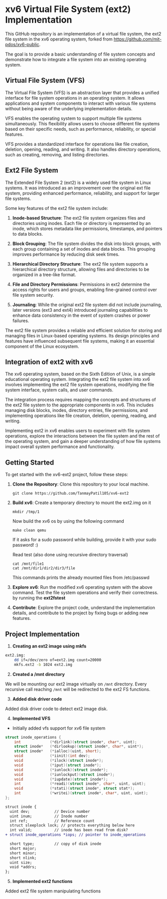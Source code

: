 # xv6 Virtual File System (ext2) Implementation

This GitHub repository is an implementation of a virtual file system, the ext2 file system in the xv6 operating system, forked from https://github.com/mit-pdos/xv6-public. 

The goal is to provide a basic understanding of file system concepts and demonstrate how to integrate a file system into an existing operating system.

## Virtual File System (VFS)

The Virtual File System (VFS) is an abstraction layer that provides a unified interface for file system operations in an operating system. It allows applications and system components to interact with various file systems without being aware of the underlying implementation details.

VFS enables the operating system to support multiple file systems simultaneously. This flexibility allows users to choose different file systems based on their specific needs, such as performance, reliability, or special features.

VFS provides a standardized interface for operations like file creation, deletion, opening, reading, and writing. It also handles directory operations, such as creating, removing, and listing directories. 

## Ext2 File System

The Extended File System 2 (ext2) is a widely used file system in Linux systems. It was introduced as an improvement over the original ext file system, providing enhanced performance, reliability, and support for larger file systems.

Some key features of the ext2 file system include:

1. **Inode-based Structure**: The ext2 file system organizes files and directories using inodes. Each file or directory is represented by an inode, which stores metadata like permissions, timestamps, and pointers to data blocks.

2. **Block Grouping**: The file system divides the disk into block groups, with each group containing a set of inodes and data blocks. This grouping improves performance by reducing disk seek times.

3. **Hierarchical Directory Structure**: The ext2 file system supports a hierarchical directory structure, allowing files and directories to be organized in a tree-like format.

4. **File and Directory Permissions**: Permissions in ext2 determine the access rights for users and groups, enabling fine-grained control over file system security.

5. **Journaling**: While the original ext2 file system did not include journaling, later versions (ext3 and ext4) introduced journaling capabilities to enhance data consistency in the event of system crashes or power failures.

The ext2 file system provides a reliable and efficient solution for storing and managing files in Linux-based operating systems. Its design principles and features have influenced subsequent file systems, making it an essential component of the Linux ecosystem.

## Integration of ext2 with xv6

The xv6 operating system, based on the Sixth Edition of Unix, is a simple educational operating system. Integrating the ext2 file system into xv6 involves implementing the ext2 file system operations, modifying the file system interface, system calls, and user commands.

The integration process requires mapping the concepts and structures of the ext2 file system to the appropriate components in xv6. This includes managing disk blocks, inodes, directory entries, file permissions, and implementing operations like file creation, deletion, opening, reading, and writing.

Implementing ext2 in xv6 enables users to experiment with file system operations, explore the interactions between the file system and the rest of the operating system, and gain a deeper understanding of how file systems impact overall system performance and functionality.
## Getting Started

To get started with the xv6-ext2 project, follow these steps:

1. **Clone the Repository**: Clone this repository to your local machine.
   ```
   git clone https://github.com/TanmayPatil105/xv6-ext2
   ```

2. **Build xv6**: Create a temporary directory to mount the ext2.img on it
   ```
   mkdir /tmp/1  
   ```
   Now build the xv6 os by using the following command
   ```
   make clean qemu
   ```

   If it asks for a sudo password while building, provide it with your sudo password! :)

   Read test (also done using recursive directory traversal)
   ```
   cat /mnt/file1
   cat /mnt/dir1/dir2/dir3/file
   ```
   This commands prints the already mounted files from /etc/passwd
   
4. **Explore xv6**: Run the modified xv6 operating system with the above command. Test the file system operations and verify their correctness.
   by running the **ext2fstest**
   
5. **Contribute**: Explore the project code, understand the implementation details, and contribute to the project by fixing bugs or adding new features.

## Project Implementation

1. **Creating an ext2 image using mkfs**

```bash
ext2.img:
	dd if=/dev/zero of=ext2.img count=20000
	mkfs.ext2 -b 1024 ext2.img
```

2. **Created a /mnt directory**

We will be mounting our ext2 image virtually on `/mnt` directory. Every recursive call reaching `/mnt` will be redirected to the ext2 FS functions.

3. **Added disk driver code**

Added disk driver code to detect ext2 image disk.

4. **Implemented VFS**

- Initially added vfs support for xv6 file system

```c
struct inode_operations {
	int             (*dirlink)(struct inode*, char*, uint);
	struct inode*   (*dirlookup)(struct inode*, char*, uint*);
	struct inode*   (*ialloc)(uint, short);
	void            (*iinit)(int dev);
	void            (*ilock)(struct inode*);
	void            (*iput)(struct inode*);
	void            (*iunlock)(struct inode*);
	void            (*iunlockput)(struct inode*);
	void            (*iupdate)(struct inode*);
	int             (*readi)(struct inode*, char*, uint, uint);
	void            (*stati)(struct inode*, struct stat*);
	int             (*writei)(struct inode*, char*, uint, uint);
};
```
```diff
struct inode {
  uint dev;           // Device number
  uint inum;          // Inode number
  int ref;            // Reference count
  struct sleeplock lock; // protects everything below here
  int valid;          // inode has been read from disk?
+ struct inode_operations *iops; // pointer to inode_operations

  short type;         // copy of disk inode
  short major;
  short minor;
  short nlink;
  uint size;
  void *addrs;
};
```

5. **Implemented ext2 functions**

Added ext2 file system manipulating functions
